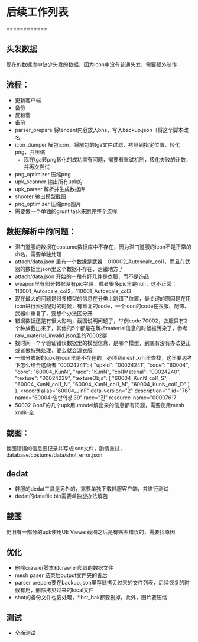 # 后续工作列表
============
## 头发数据
现在的数据库中缺少头发的数据，因为icon中没有普通头发，需要额外制作

## 流程：
* 更新客户端
* 备份
* 反和谐
* 备份
* parser_prepare 将tencent内容放入bns，写入backup.json（将这个脚本改名
* icon_dumper 解包icon，将解包的tga文件过滤、拷贝到指定位置，转化png，并压缩
    * 现在tga转png转化的成功率有问题，需要有重试机制，转化失败的计数，并再次尝试
* png_optimizer 压缩png
* upk_scanner 输出所有upk的
* upk_parser 解析并生成数据库
* shooter 输出模型截图
* png_optimizer 压缩png图片
* 需要做一个单独的grunt task来跑完整个流程

## 数据解析中的问题：
* 洪门道服的数据在costume数据库中不存在，因为洪门道服的icon不是正常的命名，需要单独处理
* attach/data.json 里有一个数据是武器：010002_Autoscale_col1，而且在武器的数据里json里这个数据不存在，走错地方了
* attach/data.json 开始的一段有好几件是衣服，而不是饰品
* weapon里有部分数据没有pic字段，或者很多pic里是null，这不正常：110001_Autoscale_col2，110001_Autoscale_col3
* 现在最大的问题是很多模型的信息在分类上跑错了位置，最关键的原因是在用icon进行索引配对的时候，有重复的code，一个icon的code在衣服、配饰、武器中重复了，要想个办法区分开
* 错误数据还是有很大影响，截图说明问题了，举例code 70002，衣服只有2个种族截出来了，其他的5个都是在解析material信息的时候被污染了，参考raw_material_invalid.json里的70002群
* 找时间一个个验证错误数据里的模型信息，是哪个模型，到底有没有办法更正或者做特殊处理，要么就会漏衣服
* 一部分衣服的upk在icon里是不存在的，必须到mesh.xml里查找，这里要思考下怎么结合这两者
        "00024241": {
            "upkId": "00024241",
            "code": "60004",
            "core": "60004_KunN",
            "race": "KunN",
            "col1Material": "00024240",
            "texture": "00024239",
            "textureObjs": [
                "60004_KunN_col1_S",
                "60004_KunN_col1_N",
                "60004_KunN_col1_M",
                "60004_KunN_col1_D"
            ]
        },
        <record alias="60004_JinF" data-version="2" description="" id="76" name="60004-일반의상 39" race="진" resource-name="00007617
* 50002 GonF的几个upk用umodel解出来的信息都有问题，需要使用mesh xml补全

## 截图：
截图错误的信息要记录并写成json文件，酌情重试，database/costume/data/shot_error.json

## dedat
* 韩服的dedat工具是另外的，需要单独下载韩服客户端，并进行测试
* dedat的datafile.bin需要单独想办法解包

## 截图
仍旧有一部分的upk使用UE Viewer截图之后是有贴图错误的，需要找原因

## 优化
* 删除crawler脚本和crawler爬取的数据文件
* mesh paser 结束后output文件夹的善后
* parser prepare要在backup.json里存储拷贝过来的文件列表，后续恢复的时候有用，删除拷贝过来的local文件
* shot的备份文件也要处理，*.bst_bak都要删掉，此外，图片要压缩

## 测试
* 全面测试
